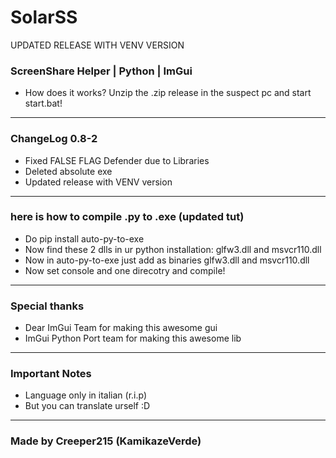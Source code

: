 # SolarSS
UPDATED RELEASE WITH VENV VERSION
### ScreenShare Helper | Python | ImGui
- How does it works?
  Unzip the .zip release in the suspect pc and start start.bat! 
---------------------------------------------------------
### ChangeLog 0.8-2
- Fixed FALSE FLAG Defender due to Libraries
- Deleted absolute exe
- Updated release with VENV version
---------------------------------------------------------
### here is how to compile .py to .exe (updated tut)
- Do pip install auto-py-to-exe
- Now find these 2 dlls in ur python installation: glfw3.dll and msvcr110.dll
- Now in auto-py-to-exe just add as binaries glfw3.dll and msvcr110.dll
- Now set console and one direcotry and compile!
----------------------------------------------------------
### Special thanks
- Dear ImGui Team for making this awesome gui 
- ImGui Python Port team for making this awesome lib 
----------------------------------------------------------
### Important Notes
- Language only in italian (r.i.p)
- But you can translate urself :D
----------------------------------------------------------
### Made by Creeper215 (KamikazeVerde)
